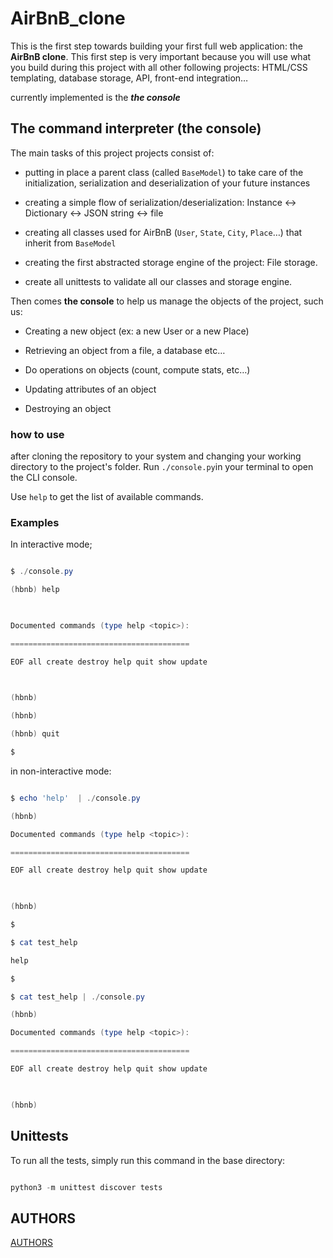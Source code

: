 
# AirBnB_clone

This is the first step towards building your first full web application: the **AirBnB clone**. This first step is very important because you will use what you build during this project with all other following projects: HTML/CSS templating, database storage, API, front-end integration…

currently implemented is the ***the console***

## The command interpreter (the console)

The main tasks of this project projects consist of:

- putting in place a parent class (called `BaseModel`) to take care of the initialization, serialization and deserialization of your future instances

- creating a simple flow of serialization/deserialization: Instance <-> Dictionary <-> JSON string <-> file

- creating all classes used for AirBnB (`User`, `State`, `City`, `Place`…) that inherit from `BaseModel`

- creating the first abstracted storage engine of the project: File storage.

- create all unittests to validate all our classes and storage engine.

Then comes **the console** to help us manage the objects of the project, such us:

- Creating a new object (ex: a new User or a new Place)

- Retrieving an object from a file, a database etc…

- Do operations on objects (count, compute stats, etc…)

- Updating attributes of an object

- Destroying an object

### how to use

after cloning the repository to your system and changing your working directory to the project's folder. Run `./console.py`in your terminal to open the CLI console.

Use `help` to get the list of available commands.

### Examples

In interactive mode;

```powershell

$ ./console.py

(hbnb) help

  

Documented commands (type help <topic>):

========================================

EOF all create destroy help quit show update

  

(hbnb)

(hbnb)

(hbnb) quit

$

```

in non-interactive mode:

```powershell

$ echo 'help'  | ./console.py

(hbnb)

Documented commands (type help <topic>):

========================================

EOF all create destroy help quit show update

  

(hbnb)

$

$ cat test_help

help

$

$ cat test_help | ./console.py

(hbnb)

Documented commands (type help <topic>):

========================================

EOF all create destroy help quit show update

  

(hbnb)

```

## Unittests

To run all the tests, simply run this command in the base directory:

```powershell

python3 -m unittest discover tests

```

## AUTHORS

[AUTHORS](AUTHORS)
